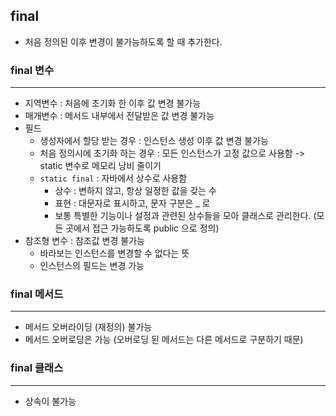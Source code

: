 ## final
- 처음 정의된 이후 변경이 불가능하도록 할 때 추가한다.

### final 변수

---
- 지역변수 : 처음에 초기화 한 이후 값 변경 불가능
- 매개변수 : 메서드 내부에서 전달받은 값 변경 불가능
- 필드
  - 생성자에서 할당 받는 경우 : 인스턴스 생성 이후 값 변경 불가능
  - 처음 정의시에 초기화 하는 경우 : 모든 인스턴스가 고정 값으로 사용함 -> static 변수로 메모리 낭비 줄이기
  - `static final` : 자바에서 상수로 사용함
    - 상수 : 변하지 않고, 항상 일정한 값을 갖는 수
    - 표현 : 대문자로 표시하고, 문자 구분은 _ 로
    - 보통 특별한 기능이나 설정과 관련된 상수들을 모아 클래스로 관리한다.
    (모든 곳에서 접근 가능하도록 public 으로 정의)
- 참조형 변수 : 참조값 변경 불가능 
  - 바라보는 인스턴스를 변경할 수 없다는 뜻 
  - 인스턴스의 필드는 변경 가능

### final 메서드

---
- 메서드 오버라이딩 (재정의) 불가능
- 메서드 오버로딩은 가능 (오버로딩 된 메서드는 다른 메서드로 구분하기 때문)


### final 클래스

---
- 상속이 불가능